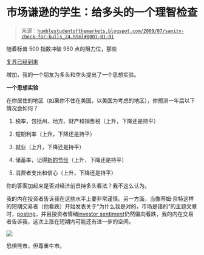 <!--yml

类别：未分类

日期：2024-05-18 00:49:43

-->

# 市场谦逊的学生：给多头的一个理智检查

> 来源：[`humblestudentofthemarkets.blogspot.com/2009/07/sanity-check-for-bulls_24.html#0001-01-01`](https://humblestudentofthemarkets.blogspot.com/2009/07/sanity-check-for-bulls_24.html#0001-01-01)

随着标普 500 指数冲破 950 点的阻力位，那些

[复苏已经到来](http://www.bcaresearch.com/public/story.asp?pre=PRE-20090708.GIF)

增加，我的一个朋友为多头和空头提出了一个思想实验。

**一个思想实验**

在你居住的地区（如果你不住在美国，以美国为考虑的地区），你预测一年后以下情况会如何？

1.  税率，包括州、地方、财产和销售税（上升，下降还是持平）

1.  短期利率（上升，下降还是持平）

1.  就业（上升，下降还是持平）

1.  储蓄率，记得[新的节俭](http://globaleconomicanalysis.blogspot.com/2009/07/for-one-third-of-us-frugality-is-new.html)（上升，下降还是持平）

1.  消费者支出和信心（上升，下降还是持平）

你的答案加起来是否对经济前景持多头看法？我不这么认为。

我的内在投资者告诉我在这些水平上要非常谨慎。另一方面，当像蒂姆·奈特这样的短期交易者（他看跌）开始发表关于“为什么我是对的，市场是错的”的主题文章时，[posting](http://slopeofhope.com/2009/07/resilience.html)，并且投资者情绪[investor sentiment](http://www.sentimentrader.com/subscriber/charts/WEEKLY/SURVEY_AAII_BULLRATIO_4WK.htm)仍然偏向看跌，我的内在交易者告诉我，这次上涨在短期内可能还有进一步的空间。

![](https://blogger.googleusercontent.com/img/b/R29vZ2xl/AVvXsEhPKxZmJXGJ18hSrsExZG0ttSXj3CrWWBl5nOzJxNqnIdr6PZA7vY_Ir6j0QNPgtIZDWbIGAG_H5hGBsQu8RBWSJFJfTXeKpI3Ue39uMxpq1sXSbCrgXYRsfGmNrDQPP5yfJxvASAihw1rz/s1600-h/AAII+Bull-Bear.JPG)

恐惧熊市，但尊重牛市。
